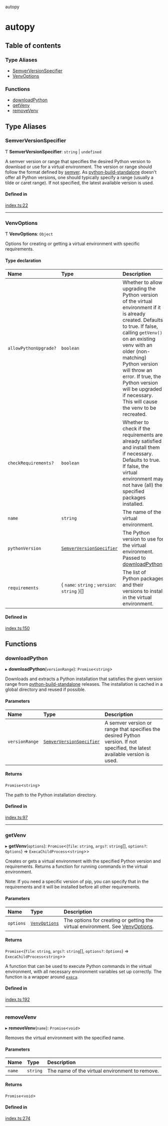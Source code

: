 autopy

# autopy

## Table of contents

### Type Aliases

- [SemverVersionSpecifier](README.md#semverversionspecifier)
- [VenvOptions](README.md#venvoptions)

### Functions

- [downloadPython](README.md#downloadpython)
- [getVenv](README.md#getvenv)
- [removeVenv](README.md#removevenv)

## Type Aliases

### SemverVersionSpecifier

Ƭ **SemverVersionSpecifier**: `string` \| `undefined`

A semver version or range that specifies the desired Python version to download or use for a virtual environment. The
version or range should follow the format defined by [semver](https://www.npmjs.com/package/semver). As
[python-build-standalone](https://github.com/indygreg/python-build-standalone) doesn't offer all Python versions, one
should typically specify a range (usually a tilde or caret range). If not specified, the latest available version is
used.

#### Defined in

[index.ts:22](https://github.com/tweaselORG/autopy/blob/main/src/index.ts#L22)

___

### VenvOptions

Ƭ **VenvOptions**: `Object`

Options for creating or getting a virtual environment with specific requirements.

#### Type declaration

| Name | Type | Description |
| :------ | :------ | :------ |
| `allowPythonUpgrade?` | `boolean` | Whether to allow upgrading the Python version of the virtual environment if it is already created. Defaults to true. If false, calling `getVenv()` on an existing venv with an older (non-matching) Python version will throw an error. If true, the Python version will be upgraded if necessary. This will cause the venv to be recreated. |
| `checkRequirements?` | `boolean` | Whether to check if the requirements are already satisfied and install them if necessary. Defaults to true. If false, the virtual environment may not have (all) the specified packages installed. |
| `name` | `string` | The name of the virtual environment. |
| `pythonVersion` | [`SemverVersionSpecifier`](README.md#semverversionspecifier) | The Python version to use for the virtual environment. Passed to [downloadPython](README.md#downloadpython). |
| `requirements` | { `name`: `string` ; `version`: `string`  }[] | The list of Python packages and their versions to install in the virtual environment. |

#### Defined in

[index.ts:150](https://github.com/tweaselORG/autopy/blob/main/src/index.ts#L150)

## Functions

### downloadPython

▸ **downloadPython**(`versionRange`): `Promise`<`string`\>

Downloads and extracts a Python installation that satisfies the given version range from
[python-build-standalone](https://github.com/indygreg/python-build-standalone) releases. The installation is cached
in a global directory and reused if possible.

#### Parameters

| Name | Type | Description |
| :------ | :------ | :------ |
| `versionRange` | [`SemverVersionSpecifier`](README.md#semverversionspecifier) | A semver version or range that specifies the desired Python version. If not specified, the latest available version is used. |

#### Returns

`Promise`<`string`\>

The path to the Python installation directory.

#### Defined in

[index.ts:97](https://github.com/tweaselORG/autopy/blob/main/src/index.ts#L97)

___

### getVenv

▸ **getVenv**(`options`): `Promise`<(`file`: `string`, `args?`: `string`[], `options?`: `Options`) => `ExecaChildProcess`<`string`\>\>

Creates or gets a virtual environment with the specified Python version and requirements. Returns a function for
running commands in the virtual environment.

Note: If you need a specific version of pip, you can specify that in the requirements and it will be installed before
all other requirements.

#### Parameters

| Name | Type | Description |
| :------ | :------ | :------ |
| `options` | [`VenvOptions`](README.md#venvoptions) | The options for creating or getting the virtual environment. See [VenvOptions](README.md#venvoptions). |

#### Returns

`Promise`<(`file`: `string`, `args?`: `string`[], `options?`: `Options`) => `ExecaChildProcess`<`string`\>\>

A function that can be used to execute Python commands in the virtual environment, with all necessary
  environment variables set up correctly. The function is a wrapper around
  [`execa`](https://github.com/sindresorhus/execa).

#### Defined in

[index.ts:192](https://github.com/tweaselORG/autopy/blob/main/src/index.ts#L192)

___

### removeVenv

▸ **removeVenv**(`name`): `Promise`<`void`\>

Removes the virtual environment with the specified name.

#### Parameters

| Name | Type | Description |
| :------ | :------ | :------ |
| `name` | `string` | The name of the virtual environment to remove. |

#### Returns

`Promise`<`void`\>

#### Defined in

[index.ts:274](https://github.com/tweaselORG/autopy/blob/main/src/index.ts#L274)
